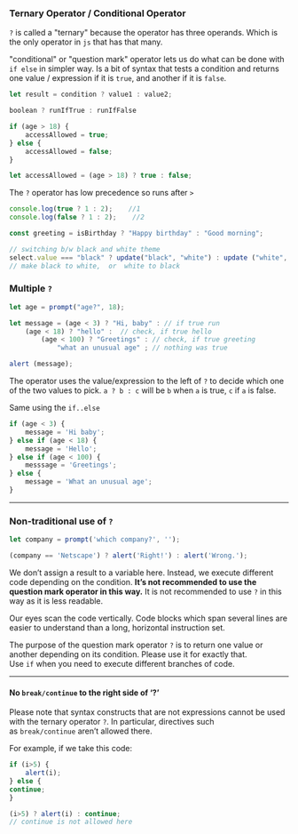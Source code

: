 
### Ternary Operator / Conditional Operator  

`?` is called a "ternary" because the operator has three operands.
Which is the only operator in `js` that has that many.

"conditional" or "question mark" operator lets us do what can be done with `if else` in simpler way.
Is a bit of syntax that tests a condition and returns one value / expression if it is `true`, and another if it is `false`. 
```js
let result = condition ? value1 : value2;

boolean ? runIfTrue : runIfFalse
```

```js
if (age > 18) {
	accessAllowed = true;
} else {
	accessAllowed = false;
}

let accessAllowed = (age > 18) ? true : false;
```
The `?` operator has low precedence so runs after `>`
 
```js
console.log(true ? 1 : 2);    //1
console.log(false ? 1 : 2);    //2

const greeting = isBirthday ? "Happy birthday" : "Good morning";
```

```js
// switching b/w black and white theme
select.value === "black" ? update("black", "white") : update ("white", "black");
// make black to white,  or  white to black
```


### Multiple `?`

```js
let age = prompt("age?", 18);

let message = (age < 3) ? "Hi, baby" : // if true run
	(age < 18) ? "hello" :  // check, if true hello
		(age < 100) ? "Greetings" : // check, if true greeting
			"what an unusual age" ; // nothing was true

alert (message);
```
The operator uses the value/expression to the left of `?`  to decide which one of the two values to pick.
`a ? b : c`  will be `b` when `a` is true,   `c` if `a` is false.

Same using the `if..else`
```js
if (age < 3) {
	message = 'Hi baby';
} else if (age < 18) {
	message = 'Hello';
} else if (age < 100) {
	messsage = 'Greetings';
} else {
	message = 'What an unusual age';
}
```
___

### Non-traditional use of `?`

```js
let company = prompt('which company?', '');

(company == 'Netscape') ? alert('Right!') : alert('Wrong.');
```
We don’t assign a result to a variable here. Instead, we execute different code depending on the condition.
**It’s not recommended to use the question mark operator in this way.**
It is not recommended to use `?` in this way as it is less readable.

Our eyes scan the code vertically. Code blocks which span several lines are easier to understand than a long, horizontal instruction set.

The purpose of the question mark operator `?` is to return one value or another depending on its condition. Please use it for exactly that. Use `if` when you need to execute different branches of code.

_______

#### No `break/continue` to the right side of ‘?’

Please note that syntax constructs that are not expressions cannot be used with the ternary operator `?`. 
In particular, directives such as `break/continue` aren’t allowed there.

For example, if we take this code:
```js
if (i>5) {
	alert(i);
} else {
continue;
}

(i>5) ? alert(i) : continue;
// continue is not allowed here
```